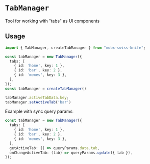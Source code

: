 # `TabManager`   

Tool for working with "tabs" as UI components  

## Usage   

```ts
import { TabManager, createTabManager } from "mobx-swiss-knife";

const tabManager = new TabManager({
  tabs: [
    { id: 'home', key: 1 },
    { id: 'bar', key: 2 },
    { id: 'memes', key: 3 },
  ],
});
const tabManager = createTabManager()

tabManager.activeTabData.key;
tabManager.setActiveTab('bar')
```

Example with sync query params:   

```ts
const tabManager = new TabManager({
  tabs: [
    { id: 'home', key: 1 },
    { id: 'bar', key: 2 },
    { id: 'memes', key: 3 },
  ],
  getActiveTab: () => queryParams.data.tab,
  onChangeActiveTab: (tab) => queryParams.update({ tab }),
});
```